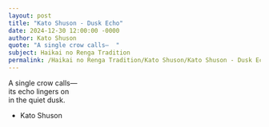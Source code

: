 ```yaml
---
layout: post
title: "Kato Shuson - Dusk Echo"
date: 2024-12-30 12:00:00 -0000
author: Kato Shuson
quote: "A single crow calls—  "
subject: Haikai no Renga Tradition
permalink: /Haikai no Renga Tradition/Kato Shuson/Kato Shuson - Dusk Echo
---
```


A single crow calls—  
its echo lingers on  
in the quiet dusk.

- Kato Shuson
